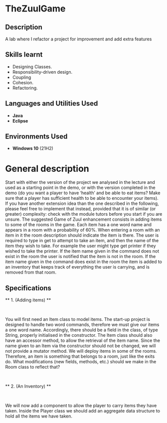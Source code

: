 # TheZuulGame

<h2>Description</h2>
A lab where I refactor a project for improvement and add extra features
<h2>Skills learnt</h2>

<ul>
<li>Designing Classes.</li>
<li>Responsibility-driven design.</li>
<li>Coupling</li>
<li>Cohesion.</li>
<li>Refactoring.</li>  
</ul>


<h2>Languages and Utilities Used</h2>

- <b>Java</b> 
- <b>Eclipse</b>

<h2>Environments Used </h2>

- <b>Windows 10</b> (21H2)

<h1>General description</h1>
Start with either the version of the project we analysed in the lecture and used as a starting
point in the demo, or with the version completed in the demo (do you want a player to have
‘health’ and be able to eat items? Make sure that a player has sufficient health to be able to
encounter your items). If you have another extension idea than the one described in the
following, please feel free to implement that instead, provided that it is of similar (or greater)
complexity: check with the module tutors before you start if you are unsure.
The suggested Game of Zuul enhancement consists in adding items to some of the rooms
in the game. Each item has a one word name and appears in a room with a probability of
60%. When entering a room with an item in it the room description should indicate the item
is there.
The user is required to type in get to attempt to take an item, and then the name of the item
they wish to take. For example the user might type get printer if they wished to take the
printer.
If the item name given in the command does not exist in the room the user is notified that
the item is not in the room.
If the item name given in the command does exist in the room the item is added to an
inventory that keeps track of everything the user is carrying, and is removed from that room.
<h2>Specifications</h2>
** 1. (Adding items) **
<p>&nbsp;</p>
You will first need an Item class to model items. The start-up project is designed to handle
two word commands, therefore we must give our items a one word name. Accordingly,
there should be a field in the class, of type String, properly initialised in the constructor.
The Item class should also have an accessor method, to allow the retrieval of the item
name. Since the name given to an Item via the constructor should not be changed, we will
not provide a mutator method.
We will deploy items in some of the rooms. Therefore, an item is something that belongs to
a room, just like the exits do. What modifications (new fields, methods, etc.) should we
make in the Room class to reflect that?
<p>&nbsp;</p>
** 2. (An Inventory) **
<p>&nbsp;</p>
We will now add a component to allow the player to carry items they have taken. Inside the
Player class we should add an aggregate data structure to hold all the items we have
taken.
  
  
  
<!--
 ```diff
- text in red
+ text in green
! text in orange
# text in gray
@@ text in purple (and bold)@@
```
--!>

